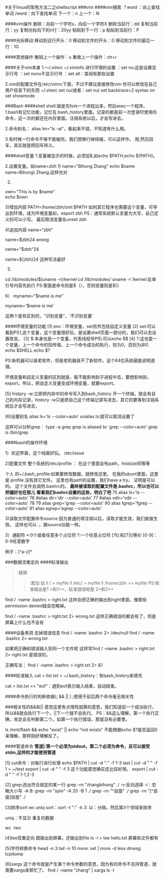 #关于linux的常用方法二之shellscript
###vim
####vim搜索
？word ：向上查找单词
/word：向下查找单词
下一个：n
上一个：N

####vim操作
删除：向前一个字符x，向后一个字符X
删除当前行：dd
复制当前行：yy    复制光标向下的n行：20yy
粘贴到下一行：p
粘贴到当前行：P

####光标移动
移动到这行开头：0
移动到文件的开头：G
移动到文件的最后一行：1G

####其他操作
撤销上一个操作：u
重做上一个操作：ctr+r

####关于vim本身
1.～/.vimrc  ~/.viminfo
进行环境的设置
：set nu:这是设置显示行号 
：set nonu不显示行号
：set all：查阅有那些设置

2.vim的配置文件在/etc/vimrc下面，不过不建议直接修改vim
你可以修改在自己用户目录下的东西
~/.vimrc
set nu(或者：set nu)
set backtrace=2
syntax on
set showmode

###Bash
####shell
shell:就是先fork一个进程出来，然后exec一个程序。
1.bash有记忆功能，记忆在.bash_history里面。记录的都是前一次登录时使用的命令，这一次的都还在内存里面。注销系统以后，才会写进去。

2.命令别名：
alias lm="ls -al"，看起来不错，不知道有什么用。

3.有时候一行命令不够不能输完，我们想换行继续输，可以这样作。
用\,然后回车，其实就是把回车转义。

####shell变量
1.变量被显示的时候，必须加$,如echo $PATH,echo ${PATH}。

2.设置变量。如name=zbh
1)
name="Bihong Zhang"
echo $name
name=Bihong\ Zhang:这样也对

2)
own="This is by $name"			
echo $own

3)增加内容
PATH=/home/zbh/sml:$PATH
如何其它程序也需要这个变量，可导出到环境，成为环境变量如，export zbh
PS：通常系统默认变量为大写，自己定义的可以小写。
最后取消变量名unset zbh

4)追加内容
name=“zbh”

name=$zbh24				wrong

name="$zbh"24

name=${zbh}24	这种写法最好

5)
cd /lib/modules/$(uname -r)/kernel
cd /lib/modules/`uname -r`/kernel:反单引号内容先执行
PS:里面是命令则是$（），否则变量则是${}

6）
myname="$name is me"

myname='$name is me'

这两个是有区别的，“识别变量”，'不识别变量'

####环境变量的功能
[1]
env：环境变量，set另外包括自定义变量
[2]
set:可以看到PS1,这个变量，这个变量很好玩，是设置shell页面一部分的，我们可以去设置改变。
[3]
$$:$本身也是一个变量，代表线程号PID,可以echo $$
[4]
?:这也是一个变量，上一个命令的回传值，上一个命令成功的执行，则为0，否则为非0.   echo $SHELL echo $?

PS:新机器可以装老软件，但是老机器装不了新软件，这个64位系统最能说明道理。

环境变量和自定义变量的区别就是，能不能影响到子进程中去，要想影响到，export，所以，把自定义变量变成环境变量，就要export。

[5]
histpry -w:立即把内存中的命令写入到bash_history
开一个终端，就会有自己的内存记录，history -w只是把自己这个终端记录写进去，其它的要等到注销系统后才会写进去，

[6]设置别名
alias ls='ls --color=auto'
unalias ls:就可以取消设置了

这样可以分析grep：
type -a grep
grep is aliased to `grep --color=auto'
grep is /bin/grep

####bash的操作环境

1）欢迎界面，这个纯属好玩。
/etc/issue

2)配置文件
整个系统的/etc/profile ：
在这个里面会有path，histsize阿等等

个人 的~/.bash_profile:如果要修改数据，就修改这里。
在我的ubunt里面，这里是.profile.没有其它文件。
这里也有path的设置，我们have a try。
证明是可以的。
这个文件会调用.bashrc的。
**最终被读取的配置文件是.bashrc，所以也可以把偏好也在那儿**
**看看我们bashrc设置的这些，明白了吧**
75      alias ls='ls --color=auto'
 76     #alias dir='dir --color=auto'
 77     #alias vdir='vdir --color=auto'
 78 
 79     alias grep='grep --color=auto'
 80     alias fgrep='fgrep --color=auto'
 81     alias egrep='egrep --color=auto'

3)读取文件配置命令source
因为普通的得注销以后，读取才能生效，我们直接生效。
这样也可以 .，跟source功能一样。

3）通配符
*:0个或者任意多个占位符
?:一个任意占位符
[Tt]:和[T|t]等价
[0-9]：0-9任意数字
[^TtAa]:不能以这些开头的

例子：[^a-z]*

###数据流重定向
####标准输出
>:替换
>>:累加
如 ll / > myfile
ll  /etc/ > myfile
ll /home/zbh >> myfile
PS:标准输出是1 >和1>>，标准错误呢是 2>和2>>


 find / -name .bashrc  > right.txt
 这样会把正确的输出到right里面，像那些permission denied就会忽略掉。
 
 find / -name .bashrc  > right.txt 2> wrong.txt
 这样正确错误的都会有了，但是屏幕上什么也不会有
 
####设备黑洞
去掉错误信息
find / -name .bashrc  2> /dev/null
find / -name .bashrc  2> wrong.txt
 
 如果把正确和错误输入到同一个文件呢
 这样写find / -name .bashrc  > right.txt 2> right.txt
 是错误的。
 
 正确写法：
 find / -name .bashrc > right.txt 2> &1
 
 
####标准输入
cat > list.txt < ~/.bash_history：有bash_history来填充

cat > list.txt << "eof"：遇到eof表示输入结束，自动结束。

####命令执行的判断依据(; && || )
;使用于前后两个命令毫无相关性

###相关性的&&和||
感觉这里有点惰性就算的意思，我们知道前一个成功执行，所以&&就会执行下一个，||下一个就不会执行。
PS：&&这么理解，第一个执行正确，肯定会去判断第二个。如第一个执行错误，那就没有必要里。

ls /mnt/flash && echo "exist" || echo "not exists"
不能根据echo $?是否返回0来理解，那样刚好理解反了。

####管道命令
**管道|:第一个必须为stdout，第二个必须为命令，且可以接受stdin,这样的才能使用管道**

[1]
cut命令：对每行进行处理
echo $PATH | cut -d ":" -f 1-3
 last | cut -d " " -f 1 > ~/test
 export | cut -d " " -f 3
 这个功能感觉确实还比较好用。
export | cut -d " " -f 1-1,2-3

[2]
grep:选出符合规定的某一行
grep -rn "zhangbihong" ./
-v:反向选择
-i：忽略大小写
-A B: grep -rn "spin" -A 20 -B 1 ./
grep -rn "^自旋" ./
grep -rn "[^自旋]自旋" ./

[3]排序sort wc uniq
sort：sort -t ":" -k 3:
以：分隔，然后第3个领域来排序

uniq：不显示 重复的数据

wc -lwc

[4]tee双重定向
既输出到屏幕，还输出到file
ls -l > tee hello.txt
屏幕和文件都有

[5]字符转换命令
head -n 3
tail -n 10
more: set | more -d
less
dmesg
tcpdump

[6]xargs
这个命令就是产生某个命令参数的意思，因为有的命令不支持管道，就需要xargs来帮忙了。
find / -name "zhang" | xargs ls -l

